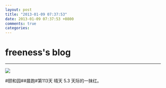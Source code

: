 ```yaml
---
layout: post
title: "2013-01-09 07:37:53"
date: 2013-01-09 07:37:53 +0800
comments: true
categories: 
---
```


# freeness's blog

----------

![](http://okqmqrbgo.bkt.clouddn.com/201301090737531.jpg)

>
\#颐和园\#\#晨跑\#第113天 晴天 5.3 天际的一抹红。